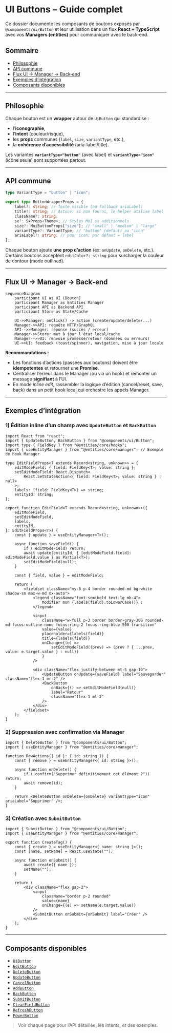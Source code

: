 # UI Buttons – Guide complet

Ce dossier documente les composants de boutons exposés par `@components/ui/Button` et leur utilisation dans un flux **React + TypeScript** avec vos **Managers (entities)** pour communiquer avec le back‑end.

## Sommaire

- [Philosophie](#philosophie)
- [API commune](#api-commune)
- [Flux UI → Manager → Back‑end](#flux-ui--manager--back-end)
- [Exemples d’intégration](#exemples-dintégration)
- [Composants disponibles](#composants-disponibles)

---

## Philosophie

Chaque bouton est un **wrapper** autour de `UiButton` qui standardise :

- l’**iconographie**,
- l’**intent** (couleur/risque),
- les **props** communes (`label`, `size`, `variantType`, etc.),
- la **cohérence d’accessibilité** (aria-label/title).

Les variantes **`variantType="button"`** (avec label) et **`variantType="icon"`** (icône seule) sont supportées partout.

---

## API commune

```ts
type VariantType = "button" | "icon";

export type ButtonWrapperProps = {
    label?: string; // Texte visible (ou fallback ariaLabel)
    title?: string; // Astuce: si non fourni, le helper utilise label
    className?: string;
    sx?: SxProps<Theme>; // Styles MUI sx additionnels
    size?: MuiButtonProps["size"]; // "small" | "medium" | "large"
    variantType?: VariantType; // "button" (defaut) ou "icon"
    ariaLabel?: string; // pour icon; par défaut = label
};
```

Chaque bouton ajoute **une prop d’action** (ex: `onUpdate`, `onDelete`, etc.).  
Certains boutons acceptent `editColor?: string` pour surcharger la couleur de contour (mode outlined).

---

## Flux UI → Manager → Back‑end

```mermaid
sequenceDiagram
    participant UI as UI (Bouton)
    participant Manager as Entities Manager
    participant API as Backend API
    participant Store as State/Cache

    UI->>Manager: onClick() -> action (create/update/delete/...)
    Manager->>API: requête HTTP/GraphQL
    API-->>Manager: réponse (succès / erreur)
    Manager->>Store: met à jour l'état local/cache
    Manager-->>UI: renvoie promesse/retour (données ou erreurs)
    UI->>UI: feedback (toast/spinner), navigation, mise à jour locale
```

**Recommandations :**

- Les fonctions d’actions (passées aux boutons) doivent être **idempotentes** et retourner une **Promise**.
- Centraliser l’erreur dans le Manager (ou via un hook) et remonter un message **signifiant** à l’UI.
- En mode _inline edit_, rassembler la logique d’édition (cancel/reset, save, back) dans un petit hook local qui orchestre les appels Manager.

---

## Exemples d’intégration

### 1) Édition inline d’un champ avec `UpdateButton` et `BackButton`

```tsx
import React from "react";
import { UpdateButton, BackButton } from "@components/ui/Button";
import type { FieldKey } from "@entities/core/hooks";
import { useEntityManager } from "@entities/core/manager"; // Exemple de hook Manager

type EditFieldProps<T extends Record<string, unknown>> = {
    editModeField: { field: FieldKey<T>; value: string };
    setEditModeField: React.Dispatch<
        React.SetStateAction<{ field: FieldKey<T>; value: string } | null>
    >;
    labels: (field: FieldKey<T>) => string;
    entityId: string;
};

export function EditField<T extends Record<string, unknown>>({
    editModeField,
    setEditModeField,
    labels,
    entityId,
}: EditFieldProps<T>) {
    const { update } = useEntityManager<T>();

    async function saveField() {
        if (!editModeField) return;
        await update(entityId, { [editModeField.field]: editModeField.value } as Partial<T>);
        setEditModeField(null);
    }

    const { field, value } = editModeField;

    return (
        <fieldset className="my-6 p-4 border rounded-md bg-white shadow-sm max-w-md mx-auto">
            <legend className="font-semibold text-lg mb-4">
                Modifier mon {labels(field).toLowerCase()} :
            </legend>

            <input
                className="w-full p-3 border border-gray-300 rounded-md focus:outline-none focus:ring-2 focus:ring-blue-500 transition"
                value={value}
                placeholder={labels(field)}
                title={labels(field)}
                onChange={(e) =>
                    setEditModeField((prev) => (prev ? { ...prev, value: e.target.value } : null))
                }
            />

            <div className="flex justify-between mt-5 gap-10">
                <UpdateButton onUpdate={saveField} label="Sauvegarder" className="flex-1 mr-2" />
                <BackButton
                    onBack={() => setEditModeField(null)}
                    label="Retour"
                    className="flex-1 ml-2"
                />
            </div>
        </fieldset>
    );
}
```

### 2) Suppression avec confirmation via Manager

```tsx
import { DeleteButton } from "@components/ui/Button";
import { useEntityManager } from "@entities/core/manager";

function RowActions({ id }: { id: string }) {
    const { remove } = useEntityManager<{ id: string }>();

    async function onDelete() {
        if (!confirm("Supprimer définitivement cet élément ?")) return;
        await remove(id);
    }

    return <DeleteButton onDelete={onDelete} variantType="icon" ariaLabel="Supprimer" />;
}
```

### 3) Création avec `SubmitButton`

```tsx
import { SubmitButton } from "@components/ui/Button";
import { useEntityManager } from "@entities/core/manager";

export function CreateTag() {
    const { create } = useEntityManager<{ name: string }>();
    const [name, setName] = React.useState("");

    async function onSubmit() {
        await create({ name });
        setName("");
    }

    return (
        <div className="flex gap-2">
            <input
                className="border p-2 rounded"
                value={name}
                onChange={(e) => setName(e.target.value)}
            />
            <SubmitButton onSubmit={onSubmit} label="Créer" />
        </div>
    );
}
```

---

## Composants disponibles

- [`UiButton`](UiButton.md)
- [`EditButton`](EditButton.md)
- [`DeleteButton`](DeleteButton.md)
- [`UpdateButton`](UpdateButton.md)
- [`CancelButton`](CancelButton.md)
- [`AddButton`](AddButton.md)
- [`BackButton`](BackButton.md)
- [`SubmitButton`](SubmitButton.md)
- [`ClearFieldButton`](ClearFieldButton.md)
- [`RefreshButton`](RefreshButton.md)
- [`PowerButton`](PowerButton.md)

> Voir chaque page pour l’API détaillée, les intents, et des exemples.
